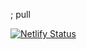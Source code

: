 ; pull

[![Netlify Status](https://api.netlify.com/api/v1/badges/2df870b6-4c44-4125-a366-0c9ccce3753d/deploy-status)](https://app.netlify.com/sites/scorepo/deploys)
